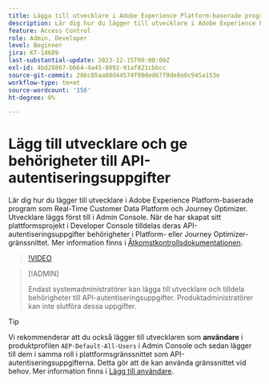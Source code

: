 ```yaml
---
title: Lägga till utvecklare i Adobe Experience Platform-baserade program
description: Lär dig hur du lägger till utvecklare i Adobe Experience Platform-baserade program och ger behörigheter till API-autentiseringsuppgifter
feature: Access Control
role: Admin, Developer
level: Beginner
jira: KT-14689
last-substantial-update: 2023-12-15T00:00:00Z
exl-id: 4bd28867-b664-4a45-8892-91af821cbbcc
source-git-commit: 286c85aa88d44574f00ded67f0de8e0c945a153e
workflow-type: tm+mt
source-wordcount: '156'
ht-degree: 0%

---
```


# Lägg till utvecklare och ge behörigheter till API-autentiseringsuppgifter

Lär dig hur du lägger till utvecklare i Adobe Experience Platform-baserade program som Real-Time Customer Data Platform och Journey Optimizer. Utvecklare läggs först till i Admin Console. När de har skapat sitt plattformsprojekt i Developer Console tilldelas deras API-autentiseringsuppgifter behörigheter i Platform- eller Journey Optimizer-gränssnittet. Mer information finns i [Åtkomstkontrollsdokumentationen](https://experienceleague.adobe.com/docs/experience-platform/access-control/home.html).

>[!VIDEO](https://video.tv.adobe.com/v/3426407?learn=on&enablevpops)

>[!ADMIN]
>
>Endast systemadministratörer kan lägga till utvecklare och tilldela behörigheter till API-autentiseringsuppgifter. Produktadministratörer kan inte slutföra dessa uppgifter.

>[!TIP]
>
>Vi rekommenderar att du också lägger till utvecklaren som **användare** i produktprofilen `AEP-Default-All-Users` i Admin Console och sedan lägger till dem i samma roll i plattformsgränssnittet som API-autentiseringsuppgifterna. Detta gör att de kan använda gränssnittet vid behov. Mer information finns i [Lägg till användare](add-users.md).
